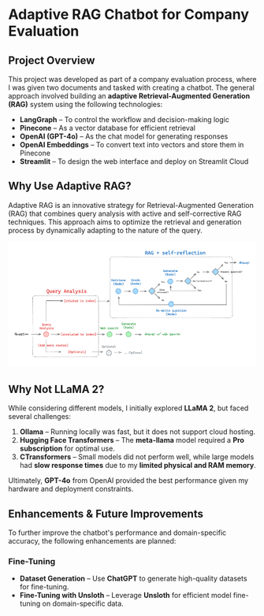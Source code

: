 # Adaptive RAG Chatbot for Company Evaluation

## Project Overview
This project was developed as part of a company evaluation process, where I was given two documents and tasked with creating a chatbot. The general approach involved building an **adaptive Retrieval-Augmented Generation (RAG)** system using the following technologies:

- **LangGraph** – To control the workflow and decision-making logic  
- **Pinecone** – As a vector database for efficient retrieval  
- **OpenAI (GPT-4o)** – As the chat model for generating responses  
- **OpenAI Embeddings** – To convert text into vectors and store them in Pinecone  
- **Streamlit** – To design the web interface and deploy on Streamlit Cloud  

## Why Use Adaptive RAG?
Adaptive RAG is an innovative strategy for Retrieval-Augmented Generation (RAG) that combines query analysis with active and self-corrective RAG techniques. This approach aims to optimize the retrieval and generation process by dynamically adapting to the nature of the query.

<img src="img/Adaptive_RAG.png" alt="Diagram of Adaptive RAG" width="600"/>

## Why Not LLaMA 2?
While considering different models, I initially explored **LLaMA 2**, but faced several challenges:

1. **Ollama** – Running locally was fast, but it does not support cloud hosting.  
2. **Hugging Face Transformers** – The **meta-llama** model required a **Pro subscription** for optimal use.  
3. **CTransformers** – Small models did not perform well, while large models had **slow response times** due to my **limited physical and RAM memory**.  

Ultimately, **GPT-4o** from OpenAI provided the best performance given my hardware and deployment constraints.  

## Enhancements & Future Improvements
To further improve the chatbot's performance and domain-specific accuracy, the following enhancements are planned:

### Fine-Tuning
- **Dataset Generation** – Use **ChatGPT** to generate high-quality datasets for fine-tuning.  
- **Fine-Tuning with Unsloth** – Leverage **Unsloth** for efficient model fine-tuning on domain-specific data.


